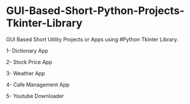 # GUI-Based-Short-Python-Projects-Tkinter-Library

GUI Based Short Utility Projects or Apps using #Python Tkinter Library.

1- Dictionary App

2- Stock Price App

3- Weather App

4- Cafe Management App

5- Youtube Downloader
